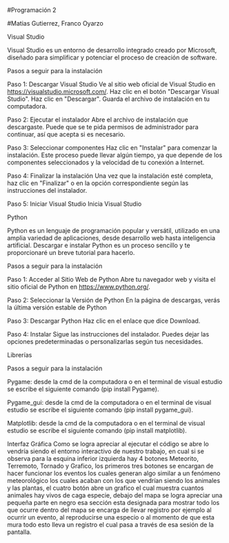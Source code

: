 #Programación 2

#Matias Gutierrez, Franco Oyarzo



Visual Studio

Visual Studio es un entorno de desarrollo integrado  creado por Microsoft, diseñado para simplificar y potenciar el proceso de creación de software. 

Pasos a seguir para la instalación 

Paso 1: Descargar Visual Studio
Ve al sitio web oficial de Visual Studio en https://visualstudio.microsoft.com/.
Haz clic en el botón "Descargar Visual Studio".
Haz clic en "Descargar".
Guarda el archivo de instalación en tu computadora.

Paso 2: Ejecutar el instalador
Abre el archivo de instalación que descargaste.
Puede que se te pida permisos de administrador para continuar, así que acepta si es necesario.

Paso 3: Seleccionar componentes
Haz clic en "Instalar" para comenzar la instalación.
Este proceso puede llevar algún tiempo, ya que depende de los componentes seleccionados y la velocidad de tu conexión a Internet.

Paso 4: Finalizar la instalación
Una vez que la instalación esté completa, haz clic en "Finalizar" o en la opción correspondiente según las instrucciones del instalador.

Paso 5: Iniciar Visual Studio
Inicia Visual Studio 







Python

Python es un lenguaje de programación popular y versátil, utilizado en una amplia variedad de aplicaciones, desde desarrollo web hasta inteligencia artificial. Descargar e instalar Python es un proceso sencillo y te proporcionaré un breve tutorial para hacerlo.

Pasos a seguir para la instalación 

Paso 1: Acceder al Sitio Web de Python
Abre tu navegador web y visita el sitio oficial de Python en https://www.python.org/.

Paso 2: Seleccionar la Versión de Python
En la página de descargas, verás la última versión estable de Python
 
Paso 3: Descargar Python
Haz clic en el enlace que dice Download.

Paso 4: Instalar
Sigue las instrucciones del instalador. Puedes dejar las opciones predeterminadas o personalizarlas según tus necesidades.



Librerías 


Pasos a seguir para la instalación 


Pygame: desde la cmd de la computadora o en el terminal de visual estudio se escribe el siguiente comando (pip install Pygame).

Pygame_gui: desde la cmd de la computadora o en el terminal de visual estudio se escribe el siguiente comando (pip install pygame_gui).

Matplotlib: desde la cmd de la computadora o en el terminal de visual estudio se escribe el siguiente comando (pip install matplotlib).



Interfaz Gráfica
Como se logra apreciar al ejecutar el código se abre lo vendría siendo el entorno interactivo de nuestro trabajo, en cual si se observa para la esquina inferior izquierda hay 4 botones Meteorito, Terremoto, Tornado y Grafico, los primeros tres botones se encargan de hacer funcionar los eventos los cuales generan algo similar a un fenómeno meteorológico los cuales acaban con los que vendrían siendo los animales y las plantas, el cuatro botón abre un grafico el cual muestra cuantos animales hay vivos de caga especie, debajo del mapa se logra apreciar una pequeña parte en negro esa sección esta designada para mostrar todo los que ocurre dentro del mapa se encarga de llevar registro por ejemplo al ocurrir un evento, al reproducirse una especio o al momento de que esta mura todo esto lleva un registro el cual pasa a través de esa sesión de la pantalla.


 
 
